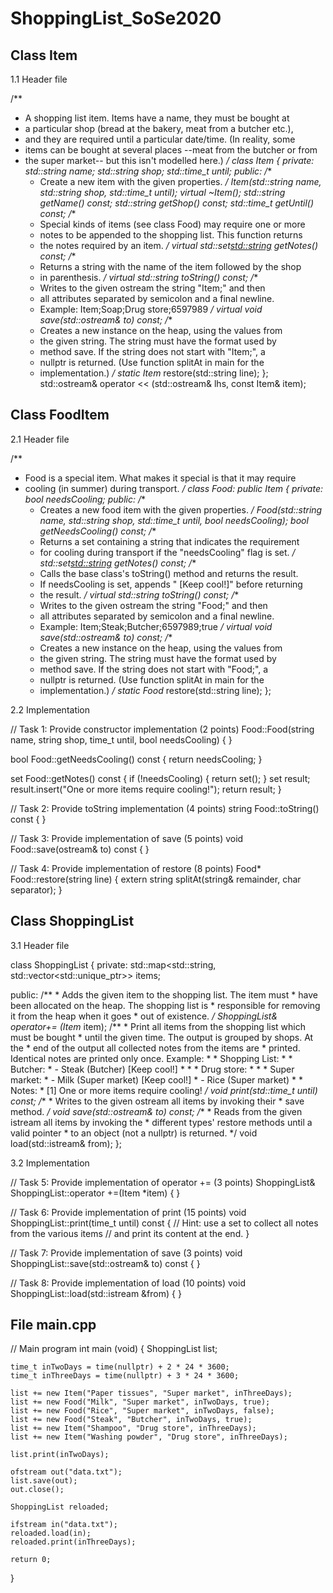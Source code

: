 # ShoppingList_SoSe2020

## Class Item

1.1 Header file

/**
* A shopping list item. Items have a name, they must be bought at
* a particular shop (bread at the bakery, meat from a butcher etc.),
* and they are required until a particular date/time. (In reality, some
* items can be bought at several places --meat from the butcher or from
* the super market-- but this isn't modelled here.)
*/
class Item 
{
private:
	std::string name;
	std::string shop;
	std::time_t until;
public:
	/**
	* Create a new item with the given properties.
	*/
	Item(std::string name, std::string shop, std::time_t until);
	virtual ~Item();
	std::string getName() const;
	std::string getShop() const;
	std::time_t getUntil() const;
	/**
	* Special kinds of items (see class Food) may require one or more
	* notes to be appended to the shopping list. This function returns
	* the notes required by an item.
	*/
	virtual std::set<std::string> getNotes() const;
	/**
	* Returns a string with the name of the item followed by the shop
	* in parenthesis.
	*/
	virtual std::string toString() const;
	/**
	* Writes to the given ostream the string "Item;" and then
	* all attributes separated by semicolon and a final newline.
	* Example: Item;Soap;Drug store;6597989
	*/
	virtual void save(std::ostream& to) const;
	/**
	* Creates a new instance on the heap, using the values from
	* the given string. The string must have the format used by
	* method save. If the string does not start with "Item;", a
	* nullptr is returned. (Use function splitAt in main for the
	* implementation.)
	*/
	static Item* restore(std::string line);
	};
	std::ostream& operator << (std::ostream& lhs, const Item& item);

## Class FoodItem

2.1 Header file

/**
* Food is a special item. What makes it special is that it may require
* cooling (in summer) during transport.
*/
class Food: public Item 
{
private:
	bool needsCooling;
public:
	/**
	* Creates a new food item with the given properties.
	*/
	Food(std::string name, std::string shop, std::time_t until,
	bool needsCooling);
	bool getNeedsCooling() const;
	/**
	* Returns a set containing a string that indicates the requirement
	* for cooling during transport if the "needsCooling" flag is set.
	*/
	std::set<std::string> getNotes() const;
	/**
	* Calls the base class's toString() method and returns the result.
	* If needsCooling is set, appends " [Keep cool!]" before returning
	* the result.
	*/
	virtual std::string toString() const;
	/**
	* Writes to the given ostream the string "Food;" and then
	* all attributes separated by semicolon and a final newline.
	* Example: Item;Steak;Butcher;6597989;true
	*/
	virtual void save(std::ostream& to) const;
	/**
	* Creates a new instance on the heap, using the values from
	* the given string. The string must have the format used by
	* method save. If the string does not start with "Food;", a
	* nullptr is returned. (Use function splitAt in main for the
	* implementation.)
	*/
	static Food* restore(std::string line);
};

2.2 Implementation

// Task 1: Provide constructor implementation (2 points)
Food::Food(string name, string shop, time_t until, bool needsCooling)
{
}

bool Food::getNeedsCooling() const 
{
return needsCooling;
}

set<string> Food::getNotes() const 
{
	if (!needsCooling) 
	{
		return set<string>();
	}
	set<string> result;
	result.insert("One or more items require cooling!");
	return result;
}

// Task 2: Provide toString implementation (4 points)
string Food::toString() const 
{
}

// Task 3: Provide implementation of save (5 points)
void Food::save(ostream& to) const 
{
}

// Task 4: Provide implementation of restore (8 points)
Food* Food::restore(string line) 
{
	extern string splitAt(string& remainder, char separator);
}

## Class ShoppingList

3.1 Header file

class ShoppingList 
{
private:
	std::map<std::string, std::vector<std::unique_ptr<Item>>> items;

public:
	/**
	* Adds the given item to the shopping list. The item must
	* have been allocated on the heap. The shopping list is
	* responsible for removing it from the heap when it goes
	* out of existence.
	*/
	ShoppingList& operator+= (Item* item);
	/**
	* Print all items from the shopping list which must be bought
	* until the given time. The output is grouped by shops. At the
	* end of the output all collected notes from the items are
	* printed. Identical notes are printed only once. Example:
	*
	* Shopping List:
	* * Butcher:
	* - Steak (Butcher) [Keep cool!]
	*
	* * Drug store:
	*
	* * Super market:
	* - Milk (Super market) [Keep cool!]
	* - Rice (Super market)
	*
	* Notes:
	* [1] One or more items require cooling!
	*/
	void print(std::time_t until) const;
	/**
	* Writes to the given ostream all items by invoking their
	* save method.
	*/
	void save(std::ostream& to) const;
	/**
	* Reads from the given istream all items by invoking the
	* different types' restore methods until a valid pointer
	* to an object (not a nullptr) is returned.
	*/
	void load(std::istream& from);
};

3.2 Implementation

// Task 5: Provide implementation of operator += (3 points)
ShoppingList& ShoppingList::operator +=(Item *item) 
{
}

// Task 6: Provide implementation of print (15 points)
void ShoppingList::print(time_t until) const 
{
	// Hint: use a set to collect all notes from the various items
	// and print its content at the end.
}

// Task 7: Provide implementation of save (3 points)
void ShoppingList::save(std::ostream& to) const 
{
}

// Task 8: Provide implementation of load (10 points)
void ShoppingList::load(std::istream &from) 
{
}

## File main.cpp


// Main program
int main (void) 
{
	ShoppingList list;

	time_t inTwoDays = time(nullptr) + 2 * 24 * 3600;
	time_t inThreeDays = time(nullptr) + 3 * 24 * 3600;

	list += new Item("Paper tissues", "Super market", inThreeDays);
	list += new Food("Milk", "Super market", inTwoDays, true);
	list += new Food("Rice", "Super market", inTwoDays, false);
	list += new Food("Steak", "Butcher", inTwoDays, true);
	list += new Item("Shampoo", "Drug store", inThreeDays);
	list += new Item("Washing powder", "Drug store", inThreeDays);

	list.print(inTwoDays);

	ofstream out("data.txt");
	list.save(out);
	out.close();

	ShoppingList reloaded;

	ifstream in("data.txt");
	reloaded.load(in);
	reloaded.print(inThreeDays);

	return 0;
}